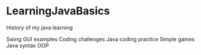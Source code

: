 # LearningJavaBasics
History of my java learning

Swing GUI examples
Coding challenges
Java coding practice
Simple games
Java syntax
OOP
